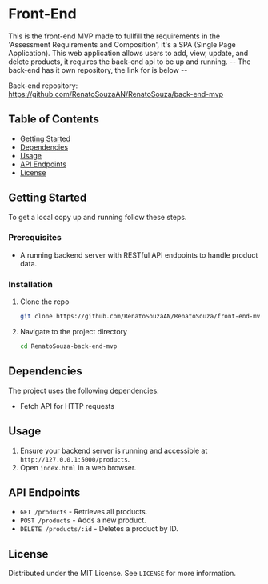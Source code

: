 # Front-End

This is the front-end MVP made to fullfill the requirements in the 'Assessment Requirements and Composition', it's a SPA (Single Page Application). This web application allows users to add, view, update, and delete products, it requires the back-end api to be up and running. -- The back-end has it own repository, the link for is below --


Back-end repository: https://github.com/RenatoSouzaAN/RenatoSouza/back-end-mvp

## Table of Contents

- [Getting Started](#getting-started)
- [Dependencies](#dependencies)
- [Usage](#usage)
- [API Endpoints](#api-endpoints)
- [License](#license)

## Getting Started

To get a local copy up and running follow these steps.

### Prerequisites

- A running backend server with RESTful API endpoints to handle product data.

### Installation

1. Clone the repo
   ```sh
   git clone https://github.com/RenatoSouzaAN/RenatoSouza/front-end-mvp
   ```
2. Navigate to the project directory
   ```sh
   cd RenatoSouza-back-end-mvp
   ```

## Dependencies

The project uses the following dependencies:

- Fetch API for HTTP requests

## Usage

1. Ensure your backend server is running and accessible at `http://127.0.0.1:5000/products`.
2. Open `index.html` in a web browser.

## API Endpoints

- `GET /products` - Retrieves all products.
- `POST /products` - Adds a new product.
- `DELETE /products/:id` - Deletes a product by ID.

## License

Distributed under the MIT License. See `LICENSE` for more information.
